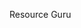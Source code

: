 [<image src="http://assets.lrug.org/images/resource_guru_logo_small.png" width="120" height="15" alt="Resource Guru" title="Resource Guru Logo"/>](http://resourceguruapp.com/jobs/)

